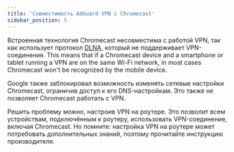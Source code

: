 ```yaml
---
title: 'Совместимость AdGuard VPN с Chromecast'
sidebar_position: 5
---
```


Встроенная технология Chromecast несовместима с работой VPN, так как использует протокол [DLNA](https://ru.wikipedia.org/wiki/DLNA), который не поддерживает VPN-соединения. This means that if a Chromecast device and a smartphone or tablet running a VPN are on the same Wi-Fi network, in most cases Chromecast won't be recognized by the mobile device.

Google также заблокировал возможность изменять сетевые настройки Chromecast, ограничив доступ к его DNS-настройкам. Это также не позволяет Chromecast работать с VPN.

Решить проблему можно, настроив VPN на роутере. Это позволит всем устройствам, подключённым к роутеру, использовать VPN-соединение, включая Chromecast. Но помните: настройка VPN на роутере может потребовать дополнительных знаний, поэтому прочитайте инструкцию производителя.
